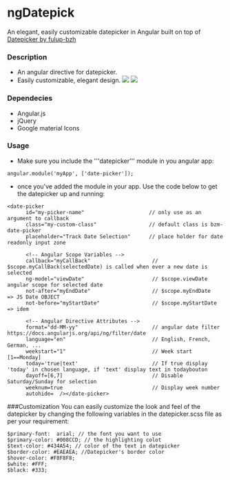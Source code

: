# ngDatepick
An elegant, easily customizable datepicker in Angular built on top of [Datepicker by fulup-bzh](https://github.com/fulup-bzh/DatePicker)

### Description
* An angular directive for datepicker.
* Easily customizable, elegant design.
![](http://s1.postimg.org/r4nc3gmhb/datepicker1.png)
![](http://s1.postimg.org/9dbpp072n/datepicker2.png)

### Dependecies
* Angular.js
* jQuery
* Google material Icons

### Usage
* Make sure you include the '''datepicker''' module in you angular app: 

```
angular.module('myApp', ['date-picker']);
```


* once you've added the module in your app. Use the code below to get the datepicker up and running:

```
<date-picker
      id="my-picker-name"                     // only use as an argument to callback
      class="my-custom-class"                 // default class is bzm-date-picker
      placeholder="Track Date Selection"      // place holder for date readonly input zone

      <!-- Angular Scope Variables -->
      callback="myCallBack"                    // $scope.myCallBack(selectedDate) is called when ever a new date is selected
      ng-model="viewDate"                      // $scope.viewDate angular scope for selected date
      not-after="myEndDate"                    // $scope.myEndDate   => JS Date OBJECT
      not-before="myStartDate"                 // $scope.myStartDate => idem

      <!-- Angular Directive Attributes -->
      format="dd-MM-yy"                        // angular date filter https://docs.angularjs.org/api/ng/filter/date
      language="en"                            // English, French, German, ...
      weekstart="1"                            // Week start [1==Monday]
      today='true|text'                        // If true display 'today' in chosen language, if 'text' display text in todaybouton
      dayoff=[6,7]                             // Disable Saturday/Sunday for selection
      weeknum=true                             // Display week number
      autohide=  /></date-picker>

```

###Customization
You can easily customize the look and feel of the datepicker by changing the following variables in the datepicker.scss file as per your requirement:

``` 
$primary-font:  arial; // the font you want to use
$primary-color: #008CCD; // the highlighting colot
$text-color: #434A54; // color of the text in datepicker
$border-color: #EAEAEA; //Datepicker's border color
$hover-color: #F8F8F8;
$white: #FFF;
$black: #333;
```


